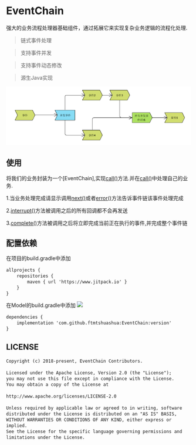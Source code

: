 # EventChain
强大的业务流程处理器基础组件，通过拓展它来实现复杂业务逻辑的流程化处理.

>链式事件处理

>支持事件并发

>支持事件动态修改

>源生Java实现


![EventChain](https://github.com/ftmtshuashua/EventChain/blob/master/resouce/flow.png)


## 使用
将我们的业务封装为一个[EventChain],实现[call()]()方法.并在[call()]()中处理自己的业务.

1.当业务处理完成请显示调用[next()]()或者[error()]()方法告诉事件链该事件处理完成

2.[interrupt()]()方法被调用之后的所有回调都不会再发送

3.[complete()]()方法被调用之后将立即完成当前正在执行的事件,并完成整个事件链


## 配置依赖

在项目的build.gradle中添加
```
allprojects {
    repositories {
        maven { url 'https://www.jitpack.io' }
    }
}
```
在Model的build.gradle中添加 [![](https://jitpack.io/v/ftmtshuashua/EventChain.svg)](https://jitpack.io/#ftmtshuashua/EventChain)
```
dependencies {
    implementation 'com.github.ftmtshuashua:EventChain:version'
}
```


## LICENSE

```
Copyright (c) 2018-present, EventChain Contributors.

Licensed under the Apache License, Version 2.0 (the "License");
you may not use this file except in compliance with the License.
You may obtain a copy of the License at

http://www.apache.org/licenses/LICENSE-2.0

Unless required by applicable law or agreed to in writing, software
distributed under the License is distributed on an "AS IS" BASIS,
WITHOUT WARRANTIES OR CONDITIONS OF ANY KIND, either express or implied.
See the License for the specific language governing permissions and
limitations under the License.
```




